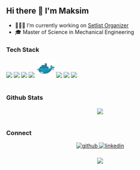 ## Hi there :wave: I'm Maksim

- 👨🏽‍💻 I’m currently working on <a href="https://github.com/Brest-Java-Course-2021-2/Maksim-Meliashchuk-Setlist-Organizer" target="_blank">Setlist Organizer</a>
- :mortar_board: Master of Science in Mechanical Engineering

### Tech Stack  
<div align="left">
<img width="40" src="https://cdn.worldvectorlogo.com/logos/java-14.svg"/>
<img width="40" src="https://cdn.worldvectorlogo.com/logos/spring-3.svg"/>
<img width="40" src="https://cdn.worldvectorlogo.com/logos/intellij-idea-1.svg"/>
<img width="40" src="https://cdn.worldvectorlogo.com/logos/postgresql.svg"/>
<img width="50" src="https://github.com/devicons/devicon/blob/master/icons/docker/docker-original.svg"/>
<img width="40" src="https://cdn.worldvectorlogo.com/logos/bootstrap-4.svg"/>
<img width="40" src="https://cdn.worldvectorlogo.com/logos/git-icon.svg"/>
<img width="40" src="https://cdn.worldvectorlogo.com/logos/ubuntu-4.svg"/>
</div>


<br/>  

### Github Stats  
<div align="center"><img src="https://github-readme-stats.vercel.app/api?username=Maxxx873&show_icons=true&count_private=true&hide_border=true" align="center" /></div>  
<br/>  

### Connect
<div align="center">
<a href="https://github.com/Maxxx873" target="_blank">
<img src=https://img.shields.io/badge/github-%2324292e.svg?&style=for-the-badge&logo=github&logoColor=white alt=github style="margin-bottom: 5px;" />
</a>
<a href="https://linkedin.com/in/maksim-meliashchuk-3553bb239/" target="_blank">
<img src=https://img.shields.io/badge/linkedin-%231E77B5.svg?&style=for-the-badge&logo=linkedin&logoColor=white alt=linkedin style="margin-bottom: 5px;" />
</a>  
</div>

<br/>  

<div align="center">
<img src="https://komarev.com/ghpvc/?username=Maxxx873&&style=flat-square" align="center" />
</div>  

<br/>  

